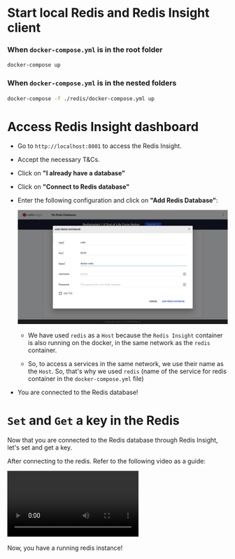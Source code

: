 # Start local Redis and Redis Insight client

### When `docker-compose.yml` is in the root folder

```bash
docker-compose up
```

### When `docker-compose.yml` is in the nested folders

```bash
docker-compose -f ./redis/docker-compose.yml up
```

# Access Redis Insight dashboard

- Go to `http://localhost:8001` to access the Redis Insight.
- Accept the necessary T&Cs.
- Click on **"I already have a database"**
- Click on **"Connect to Redis database"**
- Enter the following configuration and click on **"Add Redis Database"**:

  <img src="./redis-config.png"/>

  - We have used `redis` as a `Host` because the `Redis Insight` container is also running on the docker, in the same network as the `redis` container.

  - So, to access a services in the same network, we use their name as the `Host`. So, that's why we used `redis` (name of the service for redis container in the `docker-compose.yml` file)

- You are connected to the Redis database!

# `Set` and `Get` a key in the Redis

Now that you are connected to the Redis database through Redis Insight, let's set and get a key.

After connecting to the redis. Refer to the following video as a guide:

<video controls autoplay>
  <source src="./redis-insight-guide.mov">
</video>

Now, you have a running redis instance!
